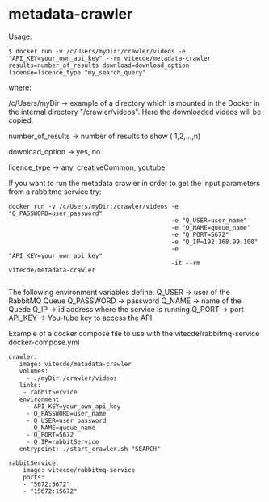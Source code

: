 # metadata-crawler
Usage: 

```
$ docker run -v /c/Users/myDir:/crawler/videos -e "API_KEY=your_own_api_key" --rm vitecde/metadata-crawler 
results=number_of_results download=download_option license=licence_type "my_search_query"
```
where:

/c/Users/myDir -> example of a directory which is mounted in the Docker in the internal directory "/crawler/videos". 
Here the downloaded videos will be copied.

number_of_results -> number of results to show ( 1,2,...,n)

download_option -> yes, no 

licence_type -> any, creativeCommon, youtube

If you want to run the metadata crawler in order to get the input parameters from a rabbitmq service try:

```
docker run -v /c/Users/myDir:/crawler/videos -e "Q_PASSWORD=user_password" 
											 -e "Q_USER=user_name" 
											 -e "Q_NAME=queue_name" 
											 -e "Q_PORT=5672" 
											 -e "Q_IP=192.168.99.100"
											 -e "API_KEY=your_own_api_key" 
											 -it --rm vitecde/metadata-crawler
											 
```

The following environment variables define:
Q_USER -> user of the RabbitMQ Queue
Q_PASSWORD -> password 
Q_NAME -> name of the Quede
Q_IP -> id address where the service is running
Q_PORT -> port
API_KEY -> You-tube key to access the API
											 
											 
Example of a docker compose file to use with the vitecde/rabbitmq-service docker-compose.yml

```
crawler:
   image: vitecde/metadata-crawler
   volumes:
     - ./myDir:/crawler/videos
   links: 
    - rabbitService
   environment:
     - API_KEY=your_own_api_key
     - Q_PASSWORD=user_name
     - Q_USER=user_password
     - Q_NAME=queue_name
     - Q_PORT=5672
     - Q_IP=rabbitService
   entrypoint: ./start_crawler.sh "SEARCH"

rabbitService:
    image: vitecde/rabbitmq-service
    ports:
    - "5672:5672"
    - "15672:15672"
```
